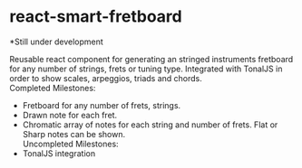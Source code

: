 # react-smart-fretboard

*Still under development

Reusable react component for generating an stringed instruments fretboard for any number of strings, frets or tuning type. Integrated with TonalJS in order to show scales, arpeggios, triads and chords.  
Completed Milestones:
- Fretboard for any number of frets, strings.
- Drawn note for each fret.
- Chromatic array of notes for each string and number of frets. Flat or Sharp notes can be shown.  
Uncompleted Milestones:
- TonalJS integration 
